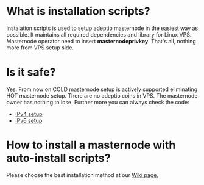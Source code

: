 # What is installation scripts?

Instalation scripts is used to setup adeptio masternode in the easiest way as possible. It maintains all required dependencies and library for Linux VPS. Masternode operator need to insert **masternodeprivkey**. That's all, nothing more from VPS setup side.

# Is it safe?

Yes. From now on COLD masternode setup is actively supported eliminating HOT masternode setup. There are no adeptio coins in VPS. The masternode owner has nothing to lose.
Further more you can always check the code:
- [IPv4 setup](setup_adeptio_cold_masternode_ipv4_latest.sh)
- [IPv6 setup](setup_adeptio_cold_masternode_ipv6_latest.sh)

# How to install a masternode with auto-install scripts?

Please choose the best installation method at our [Wiki page.](https://wiki.adeptio.cc/books/masternode---vps-setup-guide)
